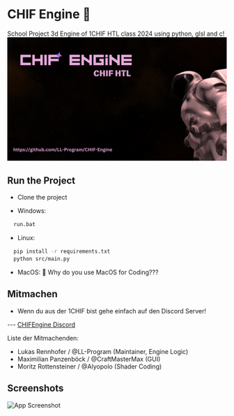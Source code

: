 
# CHIF Engine 🚀
School Project 3d Engine of 1CHIF HTL class 2024 using python, glsl and c!
![App Logo](Ressources/CHIF-Engine.png)

## Run the Project

 - Clone the project

- Windows:
```bash
  run.bat
```

- Linux:

```bash
  pip install -r requirements.txt
  python src/main.py
```
 - MacOS: 🤷 Why do you use MacOS for Coding???

## Mitmachen
 - Wenn du aus der 1CHIF bist gehe einfach auf den Discord Server!

--- [CHIFEngine Discord](https://discord.gg/KfNVQbYK)

Liste der Mitmachenden:

 - Lukas Rennhofer / @LL-Program (Maintainer, Engine Logic)
 - Maximilian Panzenböck / @CraftMasterMax (GUI)
 - Moritz Rottensteiner / 
@Alyopolo (Shader Coding)
## Screenshots

![App Screenshot](Ressources/Screenshot1.png)
